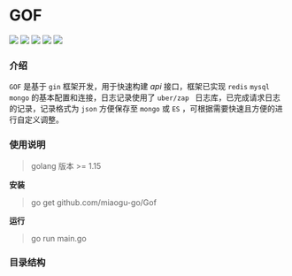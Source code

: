 # GOF

![](https://img.shields.io/badge/golang-1.15-brightgreen) ![](https://img.shields.io/badge/gin-1.7.4-red) ![](https://img.shields.io/badge/redis-8.11.4-yellow) ![](https://img.shields.io/badge/gorm-1.21.16-orange) ![](https://img.shields.io/badge/mongo-1.7.3-blue)

### 介绍

`GOF` 是基于 `gin` 框架开发，用于快速构建 *api* 接口，框架已实现 `redis` `mysql` `mongo` 的基本配置和连接，日志记录使用了  `uber/zap `
日志库，已完成请求日志的记录，记录格式为 `json` 方便保存至 `mongo` 或 `ES` ，可根据需要快速且方便的进行自定义调整。

### 使用说明

> golang 版本 >= 1.15

**安装**

> go get github.com/miaogu-go/Gof

**运行**

> go run main.go

### 目录结构
